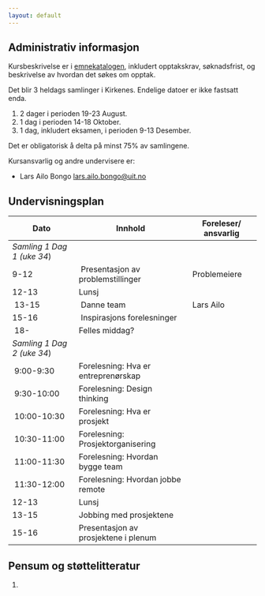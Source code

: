 ```yaml
---
layout: default
---
```


## Administrativ informasjon

Kursbeskrivelse er i [emnekatalogen](https://uit.no/utdanning/emner/emne/841390/inf-6010), inkludert opptakskrav, søknadsfrist, og beskrivelse av hvordan det søkes om opptak. 

Det blir 3 heldags samlinger i Kirkenes. Endelige datoer er ikke fastsatt enda.
1. 2 dager i perioden 19-23 August.
2. 1 dag i perioden 14-18 Oktober.
3. 1 dag, inkludert eksamen, i perioden 9-13 Desember.

Det er obligatorisk å delta på minst 75% av samlingene.

Kursansvarlig og andre undervisere er:
- Lars Ailo Bongo <lars.ailo.bongo@uit.no>

## Undervisningsplan

| Dato    	| Innhold		| Foreleser/ ansvarlig |
|-----------|-----------|----------------------|
| *Samling 1* *Dag 1* *(uke 34*)         |  | |
| 9-12  | Presentasjon av problemstillinger | Problemeiere | 
| 12-13 | Lunsj                             | |
| 13-15 | Danne team                        | Lars Ailo |
| 15-16 | Inspirasjons forelesninger        | |
| 18-   | Felles middag?                    | |
| *Samling 1* *Dag 2* *(uke 34*)         |  | |
| 9:00-9:30   | Forelesning: Hva er entreprenørskap | |
| 9:30-10:00  | Forelesning: Design thinking        | |
| 10:00-10:30 | Forelesning: Hva er prosjekt        | |
| 10:30-11:00 | Forelesning: Prosjektorganisering   | |
| 11:00-11:30 | Forelesning: Hvordan bygge team     | |
| 11:30-12:00 | Forelesning: Hvordan jobbe remote   | |
| 12-13 | Lunsj                                | |
| 13-15 | Jobbing med prosjektene              | |
| 15-16 | Presentasjon av prosjektene i plenum | |







## Pensum og støttelitteratur

1.

